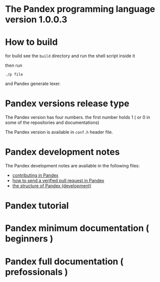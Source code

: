 # The Pandex programming language version 1.0.0.3

# How to build 
for build see the `build` directory and run the shell script inside it

then run
```
./p file
```
and Pandex generate lexer. 


# Pandex versions release type
The Pandex version has four numbers. the first number holds 1 ( or 0 in
some of the repositories and documentations)

The Pandex version is available in `conf.h` header file.

# Pandex development notes
The Pandex development notes are available in the following files:

* [contributing in Pandex](CONTRIBUTE.md)
* [how to send a verified pull request in Pandex](PR.md)
* [the structure of Pandex (development)](STRUCT.md)

# Pandex tutorial

# Pandex minimum documentation ( beginners )

# Pandex full documentation ( prefossionals )
